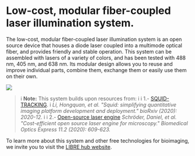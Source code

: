 # Low-cost, modular fiber-coupled laser illumination system.

The low-cost, modular fiber-coupled laser illumination system is an open source device that houses a diode laser coupled into a multimode optical fiber, and provides friendly and stable operation. This system can be assembled with lasers of a variety of colors, and has been tested with 488 nm, 405 nm, and 638 nm. Its modular design allows you to reuse and improve individual parts, combine them, exchange them or easily use them on their own.


![](images/modulolaser4.jpg)


>i **Note:** This system builds upon resources from:
>i 
>i 1.- [SQUID-TRACKING](https://github.com/prakashlab/squid-tracking).
>i *Li, Hongquan, et al. "Squid: simplifying quantitative imaging platform development and deployment." bioRxiv (2020): 2020-12.*
>i 
>i 2.- [Open-source laser engine](https://github.com/ries-lab/LaserEngine) *Schröder, Daniel, et al. "Cost-efficient open source laser engine for microscopy." Biomedical Optics Express 11.2 (2020): 609-623.*

To learn more about this system and other free technologies for bioimaging, we invite you to visit the [LIBRE hub website](https://librehub.github.io/).
